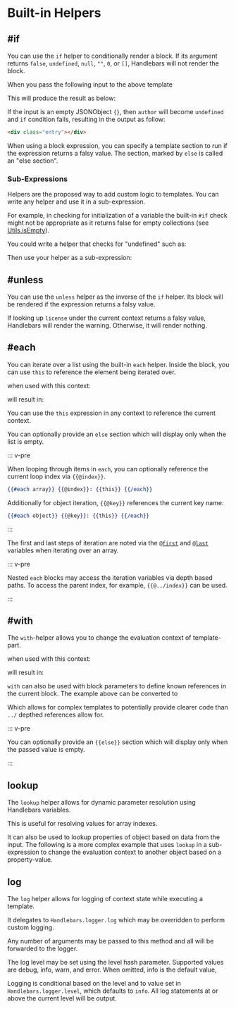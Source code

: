 # Built-in Helpers

## #if

You can use the `if` helper to conditionally render a block. If its argument returns `false`, `undefined`, `null`, `""`,
`0`, or `[]`, Handlebars will not render the block.

<ExamplePart examplePage="/examples/builtin-helper-if-block.md" show="template" />

When you pass the following input to the above template

<ExamplePart examplePage="/examples/builtin-helper-if-block.md" show="input" />

This will produce the result as below:

<ExamplePart examplePage="/examples/builtin-helper-if-block.md" show="output" />

If the input is an empty JSONObject `{}`, then `author` will become `undefined` and `if` condition fails, resulting in
the output as follow:

```html
<div class="entry"></div>
```

When using a block expression, you can specify a template section to run if the expression returns a falsy value. The
section, marked by `else` is called an "else section".

<ExamplePart examplePage="/examples/builtin-helper-ifelse-block.md" show="template" />

### Sub-Expressions

Helpers are the proposed way to add custom logic to templates. You can write any helper and use it in a sub-expression.

For example, in checking for initialization of a variable the built-in `#if` check might not be appropriate as it
returns false for empty collections (see [Utils.isEmpty](/api-reference/utilities.html#handlebars-utils-isempty-value)).

You could write a helper that checks for "undefined" such as:

<ExamplePart examplePage="/examples/builtin-helper-if-subexpression.md" show="preparationScript" />

Then use your helper as a sub-expression:

<ExamplePart examplePage="/examples/builtin-helper-if-subexpression.md" show="template" />

## #unless

You can use the `unless` helper as the inverse of the `if` helper. Its block will be rendered if the expression returns
a falsy value.

<ExamplePart examplePage="/examples/builtin-helper-unless-block.md" show="template" />

If looking up `license` under the current context returns a falsy value, Handlebars will render the warning. Otherwise,
it will render nothing.

## #each

You can iterate over a list using the built-in `each` helper. Inside the block, you can use `this` to reference the
element being iterated over.

<ExamplePart examplePage="/examples/builtin-helper-each-block.md" show="template" />

when used with this context:

<ExamplePart examplePage="/examples/builtin-helper-each-block.md" show="input" />

will result in:

<ExamplePart examplePage="/examples/builtin-helper-each-block.md" show="output" />

You can use the `this` expression in any context to reference the current context.

You can optionally provide an `else` section which will display only when the list is empty.

<ExamplePart examplePage="/examples/builtin-helper-eachelse-block.md" show="template" />

::: v-pre

When looping through items in `each`, you can optionally reference the current loop index via `{{@index}}`.

```handlebars
{{#each array}} {{@index}}: {{this}} {{/each}}
```

Additionally for object iteration, `{{@key}}` references the current key name:

```handlebars
{{#each object}} {{@key}}: {{this}} {{/each}}
```

:::

The first and last steps of iteration are noted via the [`@first`](../api-reference/data-variables.md#first) and
[`@last`](../api-reference/data-variables.md#last) variables when iterating over an array.

::: v-pre

Nested `each` blocks may access the iteration variables via depth based paths. To access the parent index, for example,
`{{@../index}}` can be used.

:::

## #with

The `with`-helper allows you to change the evaluation context of template-part.

<ExamplePart examplePage="/examples/builtin-helper-with-block.md" show="template" />

when used with this context:

<ExamplePart examplePage="/examples/builtin-helper-with-block.md" show="input" />

will result in:

<ExamplePart examplePage="/examples/builtin-helper-with-block.md" show="output" />

`with` can also be used with block parameters to define known references in the current block. The example above can be
converted to

<ExamplePart examplePage="/examples/builtin-helper-with-block-param.md" show="template" />

Which allows for complex templates to potentially provide clearer code than `../` depthed references allow for.

::: v-pre

You can optionally provide an `{{else}}` section which will display only when the passed value is empty.

:::

<Flex>
<ExamplePart examplePage="/examples/builtin-helper-with-else.md" show="template" />
<ExamplePart examplePage="/examples/builtin-helper-with-else.md" show="input" />
</Flex>

## lookup

The `lookup` helper allows for dynamic parameter resolution using Handlebars variables.

This is useful for resolving values for array indexes.

<ExamplePart examplePage="/examples/builtin-helper-lookup.md" show="template" />

It can also be used to lookup properties of object based on data from the input. The following is a more complex example
that uses `lookup` in a sub-expression to change the evaluation context to another object based on a property-value.

<ExamplePart examplePage="/examples/builtin-helper-lookup-dynamic-property.md" show="template" />

## log

The `log` helper allows for logging of context state while executing a template.

<ExamplePart examplePage="/examples/builtin-helper-log.md" show="template" />

It delegates to `Handlebars.logger.log` which may be overridden to perform custom logging.

Any number of arguments may be passed to this method and all will be forwarded to the logger.

<ExamplePart examplePage="/examples/builtin-helper-log-multiple-params.md" show="template" />

The log level may be set using the level hash parameter. Supported values are debug, info, warn, and error. When
omitted, info is the default value,

Logging is conditional based on the level and to value set in `Handlebars.logger.level`, which defaults to `info`. All
log statements at or above the current level will be output.

<ExamplePart examplePage="/examples/builtin-helper-log-loglevel.md" show="template" />
